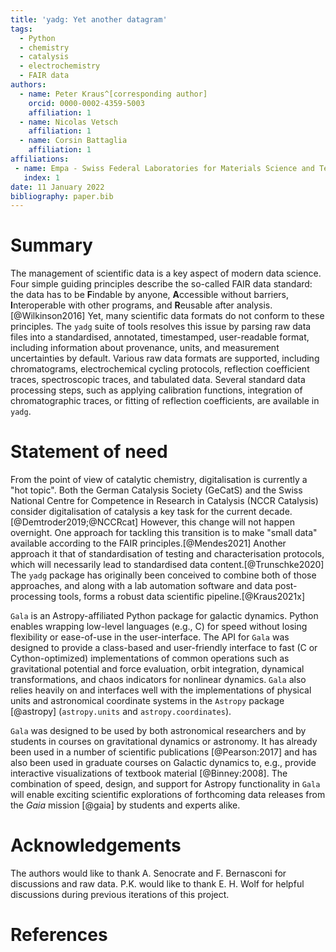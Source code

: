 ```yaml
---
title: 'yadg: Yet another datagram'
tags:
  - Python
  - chemistry
  - catalysis
  - electrochemistry
  - FAIR data
authors:
  - name: Peter Kraus^[corresponding author] 
    orcid: 0000-0002-4359-5003
    affiliation: 1 
  - name: Nicolas Vetsch
    affiliation: 1
  - name: Corsin Battaglia
    affiliation: 1
affiliations:
 - name: Empa - Swiss Federal Laboratories for Materials Science and Technology
   index: 1
date: 11 January 2022
bibliography: paper.bib
---
```


# Summary

The management of scientific data is a key aspect of modern data science. Four simple guiding principles describe the so-called FAIR data standard: the data has to be **F**indable by anyone, **A**ccessible without barriers,  **I**nteroperable with other programs, and **R**eusable after analysis.[@Wilkinson2016] Yet, many scientific data formats do not conform to these principles. The `yadg` suite of tools resolves this issue by parsing raw data files into a standardised, annotated, timestamped, user-readable format, including information about provenance, units, and measurement uncertainties by default. Various raw data formats are supported, including chromatograms, electrochemical cycling protocols, reflection coefficient traces, spectroscopic traces, and tabulated data. Several standard data processing steps, such as applying calibration functions, integration of chromatographic traces, or fitting of reflection coefficients, are available in `yadg`. 

# Statement of need

From the point of view of catalytic chemistry, digitalisation is currently a "hot topic". Both the German Catalysis Society (GeCatS) and the Swiss National Centre for Competence in Research in Catalysis (NCCR Catalysis) consider digitalisation of catalysis a key task for the current decade.[@Demtroder2019;@NCCRcat] However, this change will not happen overnight. One approach for tackling this transition is to make "small data" available according to the FAIR principles.[@Mendes2021] Another approach it that of standardisation of testing and characterisation protocols, which will necessarily lead to standardised data content.[@Trunschke2020] The `yadg` package has originally been conceived to combine both of those approaches, and along with a lab automation software and data post-processing tools, forms a robust data scientific pipeline.[@Kraus2021x]



`Gala` is an Astropy-affiliated Python package for galactic dynamics. Python
enables wrapping low-level languages (e.g., C) for speed without losing
flexibility or ease-of-use in the user-interface. The API for `Gala` was
designed to provide a class-based and user-friendly interface to fast (C or
Cython-optimized) implementations of common operations such as gravitational
potential and force evaluation, orbit integration, dynamical transformations,
and chaos indicators for nonlinear dynamics. `Gala` also relies heavily on and
interfaces well with the implementations of physical units and astronomical
coordinate systems in the `Astropy` package [@astropy] (`astropy.units` and
`astropy.coordinates`).

`Gala` was designed to be used by both astronomical researchers and by
students in courses on gravitational dynamics or astronomy. It has already been
used in a number of scientific publications [@Pearson:2017] and has also been
used in graduate courses on Galactic dynamics to, e.g., provide interactive
visualizations of textbook material [@Binney:2008]. The combination of speed,
design, and support for Astropy functionality in `Gala` will enable exciting
scientific explorations of forthcoming data releases from the *Gaia* mission
[@gaia] by students and experts alike.

# Acknowledgements

The authors would like to thank A. Senocrate and F. Bernasconi for discussions and raw data. P.K. would like to thank E. H. Wolf for helpful discussions during previous iterations of this project.

# References